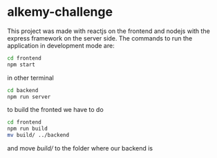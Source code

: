# alkemy-challenge

This project was made with reactjs on the frontend and nodejs with the express framework on the server side.
The commands to run the application in development mode are:

~~~ bash
cd frontend
npm start
~~~

in other terminal

~~~ bash
cd backend
npm run server
~~~

to build the fronted we have to do

~~~ bash
cd frontend
npm run build
mv build/ ../backend
~~~ 

and move _build/_ to the folder where our backend is
